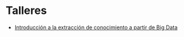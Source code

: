 # Talleres

* [Introducción a la extracción de conocimiento a partir de Big Data](https://github.com/d-tomas/workshops/tree/main/20210217)
